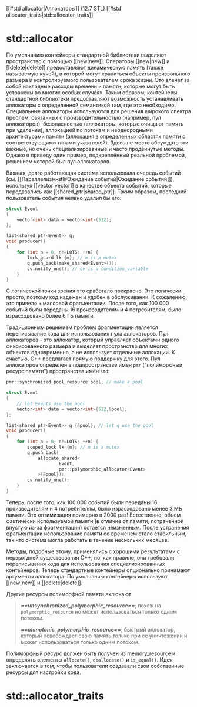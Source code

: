 
[[#std allocator|Аллокаторы]] (12.7 STL)
[[#std allocator_traits|std::allocator_traits]]

# std::allocator

По умолчанию контейнеры стандартной библиотеки выделяют пространство с помощью [[new|new]]. Операторы [[new|new]] и [[delete|delete]] предоставляют динамическую память (также называемую кучей), в которой могут храниться объекты произвольного размера и контролируемого пользователем срока жизни. Это влечет за собой накладные расходы времени и памяти, которые могут быть устранены во многих особых случаях. Таким образом, контейнеры стандартной библиотеки предоставляют возможность устанавливать аллокаторы с определенной семантикой там, где это необходимо. Специальные аллокаторы используются для решения широкого спектра проблем, связанных с производительностью (например, пул аллокаторов), безопасностью (аллокаторы, которые очищают память при удалении), аллокацией по потокам и неоднородными архитектурами памяти (аллокация в определенных областях памяти с соответствующими типами указателей). Здесь не место обсуждать эти важные, но очень специализированные и часто
продвинутые методы. Однако я приведу один пример, подкреплённый реальной проблемой, решением которой был пул аллокаторов.

Важная, долго работающая система использовала очередь событий (см. [[Параллелизм-stl#Ожидание событий|Ожидание событий]]), используя [[vector|vector]] в качестве объекта событий, которые передавались как [[shared_ptr|shared_ptr]]. Таким образом, последний пользователь события неявно удалил бы его:
```c++
struct Event 
{
	vector<int> data = vector<int>(512);
};

list<shared_ptr<Event>> q;
void producer()
{
	for (int n = 0; n!=LOTS; ++n) {
		lock_guard lk {m}; // m is a mutex
		q.push_back(make_shared<Event>());
		cv.notify_one(); // cv is a condition_variable
	}
}
```

С логической точки зрения это сработало прекрасно. Это логически просто, поэтому код надежен и удобен в обслуживании. К сожалению, это привело к массовой фрагментации. После того, как 100 000 событий были переданы 16 производителям и 4 потребителям, было израсходовано более 6 ГБ памяти.

Традиционным решением проблем фрагментации является переписывание кода для использования пула аллокаторов. Пул аллокаторов - это аллокатор, который управляет объектами одного фиксированного размера и выделяет пространство для многих объектов одновременно, а не использует отдельные аллокации. К счастью, C++ предлагает прямую поддержку для этого. Пул аллокаторов определен в подпространстве имен `pmr` (“полиморфный ресурс памяти”) пространства имён `std`:
```c++
pmr::synchronized_pool_resource pool; // make a pool

struct Event 
{
	// let Events use the pool
	vector<int> data = vector<int>{512,&pool}; 
};

list<shared_ptr<Event>> q {&pool}; // let q use the pool
void producer()
{
	for (int n = 0; n!=LOTS; ++n) {
		scoped_lock lk {m}; // m is a mutex
		q.push_back(
			allocate_shared<
					Event,
					pmr::polymorphic_allocator<Event>
			>{&pool});
		cv.notify_one();
	}
}
```

Теперь, после того, как 100 000 событий были переданы 16 производителям и 4 потребителям, было израсходовано менее 3 МБ памяти. Это оптимизация примерно в 2000 раз! Естественно, объем фактически используемой памяти (в отличие от памяти, потраченной впустую из-за фрагментации) остается неизменным. После устранения фрагментации использование памяти со временем стало стабильным, так что система могла работать в течение нескольких месяцев.

Методы, подобные этому, применялись с хорошими результатами с первых дней существования C++, но, как правило, они требовали переписывания кода для использования специализированных контейнеров. Теперь стандартные контейнеры опционально принимают аргументы аллокатора. По умолчанию контейнеры используют [[new|new]] и [[delete|delete]].

Другие ресурсы полиморфной памяти включают
>
> ***==unsynchronized_polymorphic_resource==***; похож на `polymorphic_resource` но может использоваться только одним потоком.
>
> ***==monotonic_polymorphic_resource==***; быстрый аллокатор, который освобождает свою память только при ее уничтожении и может использоваться только одним потоком.

Полиморфный ресурс должен быть получен из memory_resource и определять элементы `allocate()`, `deallocate()` и `is_equal()`. Идея заключается в том, чтобы пользователи создавали свои собственные ресурсы для настройки кода.




# std::allocator_traits



